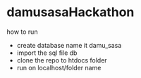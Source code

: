 # damusasaHackathon

how to run 
<ul>
  <li>create database name it damu_sasa</li>
  <li>import the sql file db </li>
<li>clone the repo to htdocs folder</li>

<li>run on localhost/folder name</li>
  
  <ul>
